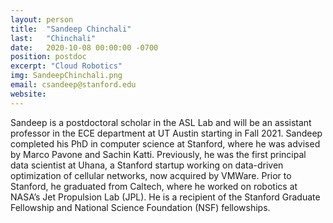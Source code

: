 ```yaml
---
layout: person
title:  "Sandeep Chinchali"
last:   "Chinchali"
date:   2020-10-08 00:00:00 -0700
position: postdoc
excerpt: "Cloud Robotics"
img: SandeepChinchali.png
email: csandeep@stanford.edu
website:
---
```


Sandeep is a postdoctoral scholar in the ASL Lab and will be an assistant professor in the ECE department at UT Austin starting in Fall 2021. Sandeep completed his PhD in computer science at Stanford, where he was advised by Marco Pavone and Sachin Katti. Previously, he was the first principal data scientist at Uhana, a Stanford startup working on data-driven optimization of cellular networks, now acquired by VMWare. Prior to Stanford, he graduated from Caltech, where he worked on robotics at NASA’s Jet Propulsion Lab (JPL). He is a recipient of the Stanford Graduate Fellowship and National Science Foundation (NSF) fellowships.
